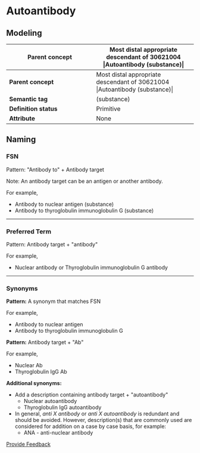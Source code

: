 # Autoantibody

## Modeling

<table data-header-hidden><thead><tr><th width="217.69140625">Parent concept</th><th>Most distal appropriate descendant of 30621004 |Autoantibody (substance)|</th></tr></thead><tbody><tr><td><strong>Parent concept</strong></td><td>Most distal appropriate descendant of 30621004 |Autoantibody (substance)|</td></tr><tr><td><strong>Semantic tag</strong></td><td>(substance)</td></tr><tr><td><strong>Definition status</strong></td><td>Primitive</td></tr><tr><td><strong>Attribute</strong></td><td>None</td></tr></tbody></table>

## Naming

### FSN

Pattern:  "Antibody to" + Antibody target

Note: An antibody target can be an antigen or another antibody.

For example,

* Antibody to nuclear antigen (substance)&#x20;
* Antibody to thyroglobulin immunoglobulin G (substance)

***

### Preferred Term

Pattern:  Antibody target + "antibody"

For example,

* Nuclear antibody or Thyroglobulin  immunoglobulin G antibody

***

### Synonyms

**Pattern:** A synonym that matches FSN

For example,

* Antibody to nuclear antigen&#x20;
* Antibody to thyroglobulin immunoglobulin G&#x20;

**Pattern:** Antibody target + "Ab" &#x20;

For example,

* Nuclear Ab&#x20;
* Thyroglobulin IgG Ab

**Additional synonyms:**

* Add a description containing antibody target + "autoantibody"
  * Nuclear autoantibody&#x20;
  * Thyroglobulin IgG autoantibody
* In general, _anti X antibody_ or _anti X autoantibody_ is redundant and should be avoided. However, description(s) that are commonly used are considered for addition on a case by case basis, for example:
  * &#x20;ANA - anti-nuclear antibody






<a href="https://docs.google.com/forms/d/e/1FAIpQLScTmbZIf0UEQwYDkY27EEWBkaiYkHSbR0_9DmFrMLXoQLyL7Q/viewform?usp=pp_url&entry.1767247133=SCT+Editorial+Guide&entry.670899847=Autoantibody" class="button primary">Provide Feedback</a>
